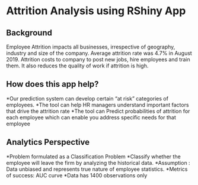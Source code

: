 # Attrition Analysis using RShiny App

## Background
Employee Attrition impacts all businesses, irrespective of geography, industry and size of the company. Average attrition rate was 4.7% in August 2019. Attrition costs to company to post new jobs, hire employees and train them. It also reduces the quality of work if attrition is high.

## How does this app help?
*Our prediction system can develop certain “at risk” categories of employees.
*The tool can help HR managers understand important factors that drive the attrition rate
*The tool can Predict probabilities of attrition for each employee which can enable you address specific needs for that employee

## Analytics Perspective

*Problem formulated as a Classification Problem
*Classify whether the employee will leave the firm by analyzing the historical data.
*Assumption : Data unbiased and represents true nature of employee statistics.
*Metrics of success: AUC curve
*Data has 1400 observations only


